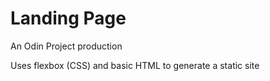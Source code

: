 # Landing Page
An Odin Project production

Uses flexbox (CSS) and basic HTML to generate a static site
